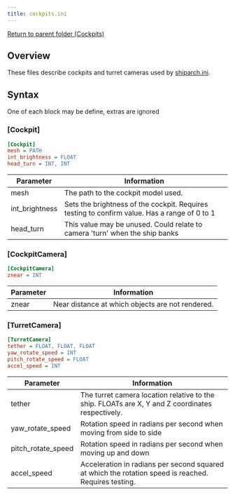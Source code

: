```yaml
---
title: cockpits.ini
---
```


[Return to parent folder (Cockpits)](./index.md)

## Overview

These files describe cockpits and turret cameras used by [shiparch.ini](../Ships/loadouts.ini.md).

## Syntax

One of each block may be define, extras are ignored

### [Cockpit]

```ini
[Cockpit]
mesh = PATH
int_brightness = FLOAT
head_turn = INT, INT
```

| Parameter      | Information                                                                                  |
| -------------- | -------------------------------------------------------------------------------------------- |
| mesh           | The path to the cockpit model used.                                                          |
| int_brightness | Sets the brightness of the cockpit. Requires testing to confirm value. Has a range of 0 to 1 |
| head_turn      | This value may be unused. Could relate to camera 'turn' when the ship banks                  |

### [CockpitCamera]

```ini
[CockpitCamera]
znear = INT
```

| Parameter | Information                                      |
| --------- | ------------------------------------------------ |
| znear     | Near distance at which objects are not rendered. |


### [TurretCamera]

```ini
[TurretCamera]
tether = FLOAT, FLOAT, FLOAT
yaw_rotate_speed = INT
pitch_rotate_speed = FLOAT
accel_speed = INT
```

| Parameter          | Information                                                                                          |
| ------------------ | ---------------------------------------------------------------------------------------------------- |
| tether             | The turret camera location relative to the ship. FLOATs are X, Y and Z coordinates respectively.     |
| yaw_rotate_speed   | Rotation speed in radians per second when moving from side to side                                   |
| pitch_rotate_speed | Rotation speed in radians per second when moving up and down                                         |
| accel_speed        | Acceleration in radians per second squared at which the rotation speed is reached. Requires testing. |
